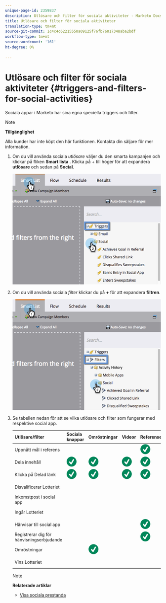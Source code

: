 ```yaml
---
unique-page-id: 2359837
description: Utlösare och filter för sociala aktiviteter - Marketo Docs - Produktdokumentation
title: Utlösare och filter för sociala aktiviteter
translation-type: tm+mt
source-git-commit: 1c4c4c62215550a09125f76fb76017348aba2bdf
workflow-type: tm+mt
source-wordcount: '161'
ht-degree: 0%

---
```



# Utlösare och filter för sociala aktiviteter {#triggers-and-filters-for-social-activities}

Sociala appar i Marketo har sina egna speciella triggers och filter.

>[!NOTE]
>
>**Tillgänglighet**
>
>Alla kunder har inte köpt den här funktionen. Kontakta din säljare för mer information.

1. Om du vill använda sociala *utlösare* väljer du den smarta kampanjen och klickar på fliken **Smart lista** . Klicka på + till höger för att expandera **utlösare** och sedan på **Social**.

   ![](assets/image2015-4-23-11-22-39.png)

1. Om du vill använda sociala *filter* klickar du på **+** för att expandera **filtren**.

   ![](assets/two-282-29.png)

1. Se tabellen nedan för att se vilka utlösare och filter som fungerar med respektive social app.

   | Utlösare/filter | Sociala knappar | Omröstningar | Videor | Referenserbjudanden | Lotteriet |
   |---|---|---|---|---|---|
   | Uppnått mål i referens |  |  |  | ![(tick)](assets/check.svg) |  |
   | Dela innehåll | ![(tick)](assets/check.svg) | ![(tick)](assets/check.svg) | ![(tick)](assets/check.svg) | ![(tick)](assets/check.svg) | ![(tick)](assets/check.svg) |
   | Klicka på Delad länk | ![(tick)](assets/check.svg) | ![(tick)](assets/check.svg) | ![(tick)](assets/check.svg) | ![(tick)](assets/check.svg) | ![(tick)](assets/check.svg) |
   | Disvalificerar Lotteriet |  |  |  |  | ![(tick)](assets/check.svg) |
   | Inkomstpost i social app |  |  |  |  | ![(tick)](assets/check.svg) |
   | Ingår Lotteriet |  |  |  |  | ![(tick)](assets/check.svg) |
   | Hänvisar till social app |  |  |  | ![(tick)](assets/check.svg) | ![(tick)](assets/check.svg) |
   | Registrerar dig för hänvisningserbjudande |  |  |  | ![(tick)](assets/check.svg) |  |
   | Omröstningar |  | ![(tick)](assets/check.svg) |  |  |  |
   | Vins Lotteriet |  |  |  |  | ![(tick)](assets/check.svg) |

   >[!NOTE]
   >
   >**Relaterade artiklar**
   >
   >* [Visa sociala prestanda](view-social-performance.md)

